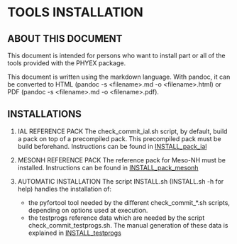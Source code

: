 # TOOLS INSTALLATION

## ABOUT THIS DOCUMENT 

This document is intended for persons who want to install part or all of the tools provided with the PHYEX package.
   
This document is written using the markdown language. With pandoc, it can be converted to HTML (pandoc -s \<filename\>.md -o \<filename\>.html) or PDF (pandoc -s \<filename\>.md -o \<filename\>.pdf).

## INSTALLATIONS

1. IAL REFERENCE PACK
   The check\_commit\_ial.sh script, by default, build a pack on top of a precompiled pack.
   This precompiled pack must be build beforehand. Instructions can be found in
   [INSTALL\_pack\_ial](./INSTALL_pack_ial.md)

2. MESONH REFERENCE PACK
   The reference pack for Meso-NH must be installed. Instructions can be found in
   [INSTALL\_pack\_mesonh](./INSTALL_pack_mesonh.md)

3. AUTOMATIC INSTALLATION
   The script INSTALL.sh (INSTALL.sh -h for help) handles the installation of:

     - the pyfortool tool needed by the different check\_commit\_\*.sh scripts, depending on options used at execution.
     - the testprogs reference data which are needed by the script check\_commit\_testprogs.sh. The manual
       generation of these data is explained in [INSTALL\_testprogs](./INSTALL_testprogs.md)
